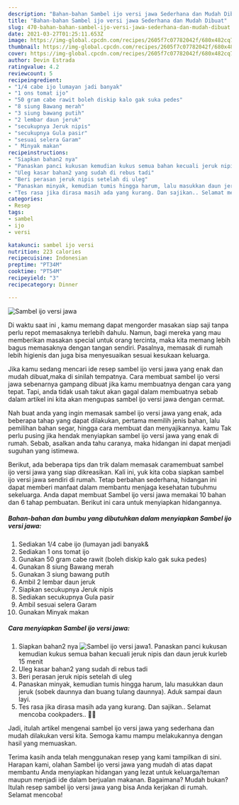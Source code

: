 ```yaml
---
description: "Bahan-bahan Sambel ijo versi jawa Sederhana dan Mudah Dibuat"
title: "Bahan-bahan Sambel ijo versi jawa Sederhana dan Mudah Dibuat"
slug: 470-bahan-bahan-sambel-ijo-versi-jawa-sederhana-dan-mudah-dibuat
date: 2021-03-27T01:25:11.653Z
image: https://img-global.cpcdn.com/recipes/2605f7c07782042f/680x482cq70/sambel-ijo-versi-jawa-foto-resep-utama.jpg
thumbnail: https://img-global.cpcdn.com/recipes/2605f7c07782042f/680x482cq70/sambel-ijo-versi-jawa-foto-resep-utama.jpg
cover: https://img-global.cpcdn.com/recipes/2605f7c07782042f/680x482cq70/sambel-ijo-versi-jawa-foto-resep-utama.jpg
author: Devin Estrada
ratingvalue: 4.2
reviewcount: 5
recipeingredient:
- "1/4 cabe ijo lumayan jadi banyak"
- "1 ons tomat ijo"
- "50 gram cabe rawit boleh diskip kalo gak suka pedes"
- "8 siung Bawang merah"
- "3 siung bawang putih"
- "2 lembar daun jeruk"
- "secukupnya Jeruk nipis"
- "secukupnya Gula pasir"
- "sesuai selera Garam"
- " Minyak makan"
recipeinstructions:
- "Siapkan bahan2 nya"
- "Panaskan panci kukusan kemudian kukus semua bahan kecuali jeruk nipis dan daun jeruk kurleb 15 menit"
- "Uleg kasar bahan2 yang sudah di rebus tadi"
- "Beri perasan jeruk nipis setelah di uleg"
- "Panaskan minyak, kemudian tumis hingga harum, lalu masukkan daun jeruk (sobek daunnya dan buang tulang daunnya). Aduk sampai daun layi."
- "Tes rasa jika dirasa masih ada yang kurang. Dan sajikan.. Selamat mencoba cookpaders.. 💜💜"
categories:
- Resep
tags:
- sambel
- ijo
- versi

katakunci: sambel ijo versi 
nutrition: 223 calories
recipecuisine: Indonesian
preptime: "PT34M"
cooktime: "PT54M"
recipeyield: "3"
recipecategory: Dinner

---
```



![Sambel ijo versi jawa](https://img-global.cpcdn.com/recipes/2605f7c07782042f/680x482cq70/sambel-ijo-versi-jawa-foto-resep-utama.jpg)

Di waktu  saat ini , kamu memang dapat mengorder masakan siap saji tanpa perlu repot memasaknya terlebih dahulu. Namun, bagi mereka yang mau memberikan masakan special untuk orang tercinta, maka kita memang lebih bagus memasaknya dengan tangan sendiri. Pasalnya, memasak di rumah lebih higienis dan juga bisa menyesuaikan sesuai kesukaan keluarga.

Jika kamu sedang mencari ide resep sambel ijo versi jawa yang enak dan mudah dibuat,maka di sinilah tempatnya. Cara membuat sambel ijo versi jawa  sebenarnya gampang dibuat jika kamu membuatnya dengan cara yang tepat. Tapi, anda tidak usah takut akan gagal dalam membuatnya 
sebab dalam artikel ini kita akan mengupas sambel ijo versi jawa dengan cermat.  



Nah buat anda yang ingin memasak sambel ijo versi jawa yang enak, ada beberapa tahap yang dapat dilakukan, pertama memilih jenis bahan, lalu pemilihan bahan segar, hingga cara membuat dan menyajikannya. kamu Tak perlu pusing jika hendak menyiapkan sambel ijo versi jawa yang enak di rumah. Sebab, asalkan anda  tahu caranya, maka hidangan ini dapat menjadi suguhan yang istimewa.

Berikut, ada beberapa tips dan trik dalam memasak caramembuat sambel ijo versi jawa yang siap dikreasikan. Kali ini, yuk kita coba siapkan sambel ijo versi jawa sendiri di rumah. Tetap berbahan sederhana, hidangan ini dapat memberi manfaat dalam membantu menjaga kesehatan tubuhmu sekeluarga. Anda dapat membuat Sambel ijo versi jawa memakai 10 bahan dan 6 tahap pembuatan. Berikut ini cara untuk menyiapkan hidangannya.

<!--inarticleads1-->

##### Bahan-bahan dan bumbu yang dibutuhkan dalam menyiapkan Sambel ijo versi jawa:

1. Sediakan 1/4 cabe ijo (lumayan jadi banyak&amp;
1. Sediakan 1 ons tomat ijo
1. Gunakan 50 gram cabe rawit (boleh diskip kalo gak suka pedes)
1. Gunakan 8 siung Bawang merah
1. Gunakan 3 siung bawang putih
1. Ambil 2 lembar daun jeruk
1. Siapkan secukupnya Jeruk nipis
1. Sediakan secukupnya Gula pasir
1. Ambil sesuai selera Garam
1. Gunakan  Minyak makan




<!--inarticleads2-->

##### Cara menyiapkan Sambel ijo versi jawa:

1. Siapkan bahan2 nya
<img src="https://img-global.cpcdn.com/steps/321a54d7bf295953/160x128cq70/sambel-ijo-versi-jawa-langkah-memasak-1-foto.jpg" alt="Sambel ijo versi jawa">1. Panaskan panci kukusan kemudian kukus semua bahan kecuali jeruk nipis dan daun jeruk kurleb 15 menit
1. Uleg kasar bahan2 yang sudah di rebus tadi
1. Beri perasan jeruk nipis setelah di uleg
1. Panaskan minyak, kemudian tumis hingga harum, lalu masukkan daun jeruk (sobek daunnya dan buang tulang daunnya). Aduk sampai daun layi.
1. Tes rasa jika dirasa masih ada yang kurang. Dan sajikan.. Selamat mencoba cookpaders.. 💜💜




Jadi, itulah artikel mengenai  sambel ijo versi jawa  yang sederhana dan mudah dilakukan versi kita. Semoga kamu mampu melakukannya dengan hasil yang memuaskan. 

Terima kasih anda telah menggunakan resep yang kami tampilkan di sini. Harapan kami, olahan  Sambel ijo versi jawa yang mudah di atas dapat membantu Anda menyiapkan hidangan yang lezat untuk keluarga/teman maupun menjadi ide dalam berjualan makanan. Bagaimana? Mudah bukan? Itulah resep sambel ijo versi jawa yang bisa Anda kerjakan di rumah. Selamat mencoba!

